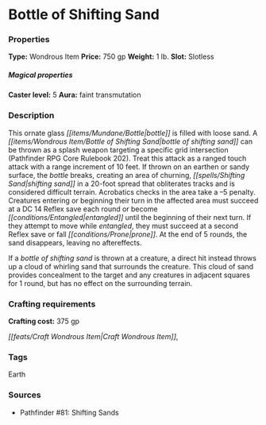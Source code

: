 ﻿---
Title: "Bottle of Shifting Sand"
Type: "Wondrous Item"
Price: "750 gp"
Weight: "1 lb."
Slot: "Slotless"
Caster level: "5"
Aura: "faint transmutation"
Description: |
  "This ornate glass bottle is filled with loose sand. A _bottle of shifting sand_ can be thrown as a splash weapon targeting a specific grid intersection (_Pathfinder RPG Core Rulebook_ 202). Treat this attack as a ranged touch attack with a range increment of 10 feet. If thrown on an earthen or sandy surface, the bottle breaks, creating an area of churning, shifting sand in a 20-foot spread that obliterates tracks and is considered difficult terrain. Acrobatics checks in the area take a –5 penalty. Creatures entering or beginning their turn in the affected area must succeed at a DC 14 Reflex save each round or become entangled until the beginning of their next turn. If they attempt to move while entangled, they must succeed at a second Reflex save or fall prone. At the end of 5 rounds, the sand disappears, leaving no aftereffects.
  If a _bottle of shifting sand_ is thrown at a creature, a direct hit instead throws up a cloud of whirling sand that surrounds the creature. This cloud of sand provides concealment to the target and any creatures in adjacent squares for 1 round, but has no effect on the surrounding terrain."
Crafting cost: "375 gp"
Sources: "['Pathfinder #81: Shifting Sands']"
---

# Bottle of Shifting Sand

### Properties

**Type:** Wondrous Item **Price:** 750 gp **Weight:** 1 lb. **Slot:** Slotless

##### Magical properties

**Caster level:** 5 **Aura:** faint transmutation

### Description

This ornate glass _[[items/Mundane/Bottle|bottle]]_ is filled with loose sand. A _[[items/Wondrous Item/Bottle of Shifting Sand|bottle of shifting sand]]_ can be thrown as a splash weapon targeting a specific grid intersection (Pathfinder RPG Core Rulebook 202). Treat this attack as a ranged touch attack with a range increment of 10 feet. If thrown on an earthen or sandy surface, the _bottle_ breaks, creating an area of churning, _[[spells/Shifting Sand|shifting sand]]_ in a 20-foot spread that obliterates tracks and is considered difficult terrain. Acrobatics checks in the area take a –5 penalty. Creatures entering or beginning their turn in the affected area must succeed at a DC 14 Reflex save each round or become _[[conditions/Entangled|entangled]]_ until the beginning of their next turn. If they attempt to move while _entangled_, they must succeed at a second Reflex save or fall _[[conditions/Prone|prone]]_. At the end of 5 rounds, the sand disappears, leaving no aftereffects.

If a _bottle of shifting sand_ is thrown at a creature, a direct hit instead throws up a cloud of whirling sand that surrounds the creature. This cloud of sand provides concealment to the target and any creatures in adjacent squares for 1 round, but has no effect on the surrounding terrain.

### Crafting requirements

**Crafting cost:** 375 gp

_[[feats/Craft Wondrous Item|Craft Wondrous Item]]_,

### Tags

Earth

### Sources

* Pathfinder #81: Shifting Sands